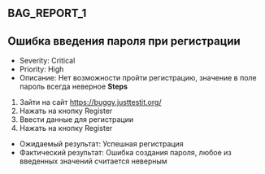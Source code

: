 ## BAG_REPORT_1 
## Ошибка введения пароля при регистрации 
- Severity: Critical
- Priority: High
- Описание: Нет возможности пройти регистрацию, значение в поле пароль всегда неверное
**Steps**
1. Зайти на сайт https://buggy.justtestit.org/
2. Нажать на кнопку Register
3. Ввести данные для регистрации 
4. Нажать на кнопку Register
- Ожидаемый результат: Успешная регистрация 
- Фактический результат: Ошибка создания пароля, любое из введенных значений считается неверным
